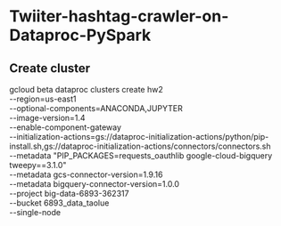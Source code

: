 # Twiiter-hashtag-crawler-on-Dataproc-PySpark


## Create cluster 

gcloud beta dataproc clusters create hw2 \
--region=us-east1 \
--optional-components=ANACONDA,JUPYTER \
--image-version=1.4 \
--enable-component-gateway \
--initialization-actions=gs://dataproc-initialization-actions/python/pip-install.sh,gs://dataproc-initialization-actions/connectors/connectors.sh \
--metadata "PIP_PACKAGES=requests_oauthlib google-cloud-bigquery tweepy==3.1.0" \
--metadata gcs-connector-version=1.9.16 \
--metadata bigquery-connector-version=1.0.0 \
--project big-data-6893-362317 \
--bucket 6893_data_taolue \
--single-node
